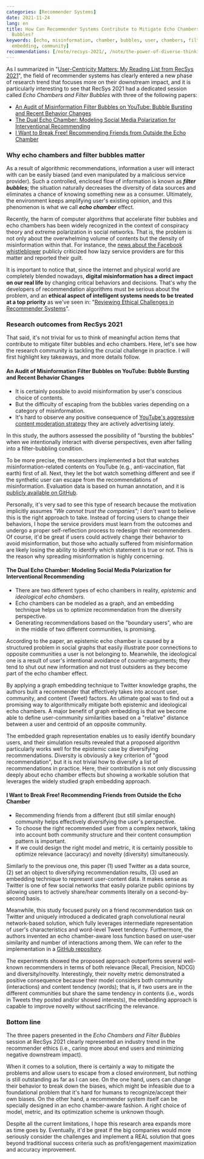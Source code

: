 ```yaml
---
categories: [Recommender Systems]
date: 2021-11-24
lang: en
title: How Can Recommender Systems Contribute to Mitigate Echo Chambers and Filter
  Bubbles?
keywords: [echo, misinformation, chamber, bubbles, user, chambers, filter, graph,
  embedding, community]
recommendations: [/note/recsys-2021/, /note/the-power-of-diverse-thinking/, /note/recommender-diversity/]
---
```

 
As I summarized in "[User-Centricity Matters: My Reading List from RecSys 2021](/note/recsys-2021/)", the field of recommender systems has clearly entered a new phase of research trend that focuses more on their downstream impact, and it is particularly interesting to see that RecSys 2021 had a dedicated session called *Echo Chambers and Filter Bubbles* with three of the following papers:
 
- [An Audit of Misinformation Filter Bubbles on YouTube: Bubble Bursting and Recent Behavior Changes](https://dl.acm.org/doi/10.1145/3460231.3474241)
- [The Dual Echo Chamber: Modeling Social Media Polarization for Interventional Recommending](https://dl.acm.org/doi/10.1145/3460231.3474261)
- [I Want to Break Free! Recommending Friends from Outside the Echo Chamber](https://dl.acm.org/doi/10.1145/3460231.3474270)
 
### Why echo chambers and filter bubbles matter
 
As a result of algorithmic recommendations, information a user will interact with can be easily biased (and even manipulated by a malicious service provider). Such a controlled, enclosed flow of information is known as ***filter bubbles***; the situation naturally decreases the diversity of data sources and eliminates a chance of knowing something new as a consumer. Ultimately, the environment keeps amplifying user's existing opinion, and this phenomenon is what we call ***echo chamber*** effect.
 
Recently, the harm of computer algorithms that accelerate filter bubbles and echo chambers has been widely recognized in the context of conspiracy theory and extreme polarization in social networks. That is, the problem is not only about the overwhelming volume of contents but the density of misinformation within that. For instance, the [news about the Facebook whistleblower](https://www.npr.org/2021/10/05/1043377310/facebook-whistleblower-frances-haugen-congress) publicly criticized how lazy service providers are for this matter and reported their guilt.
 
It is important to notice that, since the internet and physical world are completely blended nowadays, **digital misinformation has a direct impact on our real life** by changing critical behaviors and decisions. That's why the developers of recommendation algorithms must be serious about the problem, and an **ethical aspect of intelligent systems needs to be treated at a top priority** as we've seen in: "[Reviewing Ethical Challenges in Recommender Systems](/note/ethical-challenges-in-recommender-systems/)".
 
### Research outcomes from RecSys 2021
 
That said, it's not trivial for us to think of meaningful action items that contribute to mitigate filter bubbles and echo chambers. Here, let's see how the research community is tackling the crucial challenge in practice. I will first highlight key takeaways, and more details follow.
 
#### An Audit of Misinformation Filter Bubbles on YouTube: Bubble Bursting and Recent Behavior Changes

- It is certainly possible to avoid misinformation by user's conscious choice of contents.
- But the difficulty of escaping from the bubbles varies depending on a category of misinformation.
- It's hard to observe any positive consequence of [YouTube's aggressive content moderation strategy](https://www.youtube.com/howyoutubeworks/our-commitments/fighting-misinformation/) they are actively advertising lately. 

In this study, the authors assessed the possibility of "bursting the bubbles" when we intentionally interact with diverse perspectives, even after falling into a filter-bubbling condition.
 
To be more precise, the researchers implemented a bot that watches misinformation-related contents on YouTube (e.g., anti-vaccination, flat earth) first of all. Next, they let the bot watch something different and see if the synthetic user can escape from the recommendations of misinformation. Evaluation data is based on human annotation, and it is [publicly available on GitHub](https://github.com/kinit-sk/yaudit-recsys-2021).
 
Personally, it's very sad to see this type of research because the motivation implicitly assumes *"We cannot trust the companies";* I don't want to believe this is the right approach to take. Instead of forcing users to change their behaviors, I hope the service providers must learn from the outcomes and undergo a proper self-reflection process to redesign their recommenders. Of course, it'd be great if users could actively change their behavior to avoid misinformation, but those who actually suffered from misinformation are likely losing the ability to identify which statement is true or not. This is the reason why spreading misinformation is highly concerning.
 
#### The Dual Echo Chamber: Modeling Social Media Polarization for Interventional Recommending

- There are two different types of echo chambers in reality, *epistemic* and *ideological echo chambers*.
- Echo chambers can be modeled as a graph, and an embedding technique helps us to optimize recommendation from the diversity perspective.
- Generating recommendations based on the "boundary users", who are in the middle of two different communities, is promising.

According to the paper, an epistemic echo chamber is caused by a structured problem in social graphs that easily illustrate poor connections to opposite communities a user is not belonging to. Meanwhile, the ideological one is a result of user's intentional avoidance of counter-arguments; they tend to shut out new information and not trust outsiders as they become part of the echo chamber effect.
 
By applying a graph embedding technique to Twitter knowledge graphs, the authors built a recommender that effectively takes into account user, community, and content (Tweet) factors. An ultimate goal was to find out a promising way to algorithmically mitigate both epistemic and ideological echo chambers. A major benefit of graph embedding is that we become able to define user-community similarities based on a "relative" distance between a user and centroid of an opposite community. 

The embedded graph representation enables us to easily identify boundary users, and their simulation results revealed that a proposed algorithm particularly works well for the epistemic case by diversifying recommendations. Diversity is obviously a key criterion of "good recommendation", but it is not trivial how to diversify a list of recommendations in practice. Here, their contribution is not only discussing deeply about echo chamber effects but showing a workable solution that leverages the widely studied graph embedding approach.
 
#### I Want to Break Free! Recommending Friends from Outside the Echo Chamber

- Recommending friends from a different (but still similar enough) community helps effectively diversifying the user's perspective.
- To choose the right recommended user from a complex network, taking into account both community structure and their content consumption pattern is important.
- If we could design the right model and metric, it is certainly possible to optimize relevance (accuracy) and novelty (diversity) simultaneously.

Similarly to the previous one, this paper (1) used Twitter as a data source, (2) set an object to diversifying recommendation results, (3) used an embedding technique to represent user-content data. It makes sense as Twitter is one of few social networks that easily polarize public opinions by allowing users to actively share/hear comments literally on a second-by-second basis.
 
Meanwhile, this study focused purely on a friend recommendation task on Twitter and uniquely introduced a dedicated graph convolutional neural network-based solution, which fully leverages intermediate representation of user's characteristics and word-level Tweet tendency. Furthermore, the authors invented an echo chamber-aware loss function based on user-user similarity and number of interactions among them. We can refer to the implementation in a [GitHub repository](https://github.com/tommantonela/frediech_recsys2021).
 
The experiments showed the proposed approach outperforms several well-known recommenders in terms of both relevance (Recall, Precision, NDCG) and diversity/novelty. Interestingly, their novelty metric demonstrated a positive consequence because their model considers both community (interactions) and content tendency (words); that is, if two users are in the different communities but share the same tendency in contents (i.e., words in Tweets they posted and/or showed interests), the embedding approach is capable to improve novelty without sacrificing the relevance.
 
### Bottom line
 
The three papers presented in the *Echo Chambers and Filter Bubbles* session at RecSys 2021 clearly represented an industry trend in the recommender ethics (i.e., caring more about end users and minimizing negative downstream impact).
 
When it comes to a solution, there is certainly a way to mitigate the problems and allow users to escape from a closed environment, but nothing is still outstanding as far as I can see. On the one hand, users can change their behavior to break down the biases, which might be infeasible due to a foundational problem that it's hard for humans to recognize/accept their own biases. On the other hand, a recommender system itself can be specially designed in an echo chamber-aware fashion. A right choice of model, metric, and its optimization scheme is unknown though.
 
Despite all the current limitations, I hope this research area expands more as time goes by. Eventually, it'd be great if the big companies would more seriously consider the challenges and implement a REAL solution that goes beyond traditional success criteria such as profit/engagement maximization and accuracy improvement.
